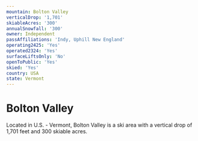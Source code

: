 ```yaml
---
mountain: Bolton Valley
verticalDrop: '1,701'
skiableAcres: '300'
annualSnowfall: '300'
owner: Independent
passAffiliations: 'Indy, Uphill New England'
operating2425: 'Yes'
operated2324: 'Yes'
surfaceLiftsOnly: 'No'
openToPublic: 'Yes'
skied: 'Yes'
country: USA
state: Vermont
---
```


# Bolton Valley

Located in U.S. - Vermont, Bolton Valley is a ski area with a vertical drop of 1,701 feet and 300 skiable acres.
